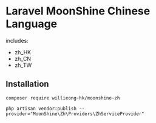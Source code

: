 # Laravel MoonShine Chinese Language

includes:

- zh_HK
- zh_CN
- zh_TW

## Installation

```
composer require willieong-hk/moonshine-zh
```

```
php artisan vendor:publish --provider="MoonShine\Zh\Providers\ZhServiceProvider"
```
